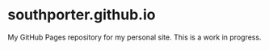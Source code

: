 # southporter.github.io
My GitHub Pages repository for my personal site.
This is a work in progress. 
